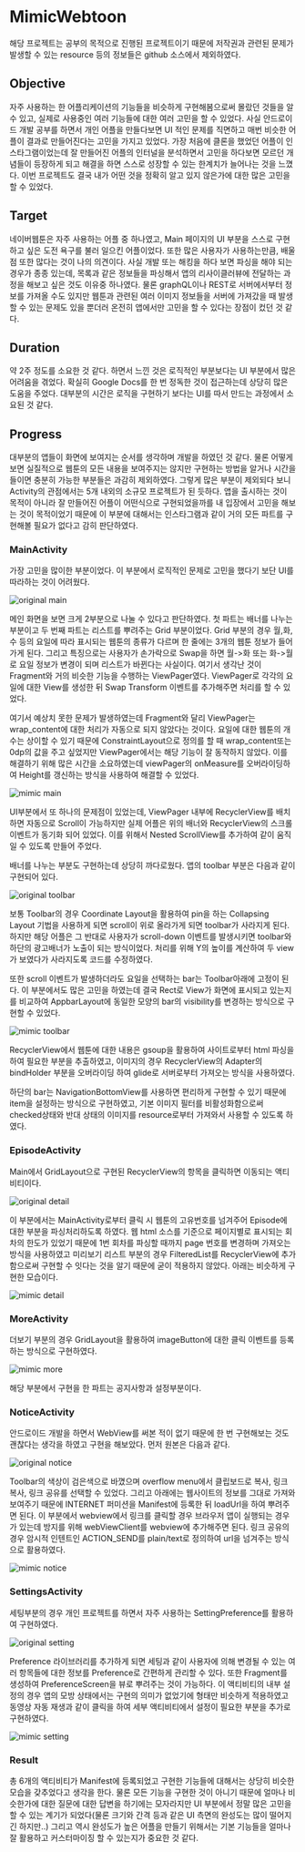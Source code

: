 # MimicWebtoon 

해당 프로젝트는 공부의 목적으로 진행된 프로젝트이기 때문에 저작권과 관련된 문제가 발생할 수 있는 resource 등의 정보들은 github 소스에서 제외하였다.

## Objective

자주 사용하는 한 어플리케이션의 기능들을 비슷하게 구현해봄으로써 몰랐던 것들을 알 수 있고, 실제로 사용중인 여러 기능들에 대한 여러 고민을 할 수 있었다. 사실 안드로이드 개발 공부를 하면서 개인 어플을 만들다보면 UI 적인 문제를 직면하고 매번 비슷한 어플이 결과로 만들어진다는 고민을 가지고 있었다. 가장 처음에 클론을 했었던 어플이 인스타그램이었는데 잘 만들어진 어플의 인터널을 분석하면서 고민을 하다보면 모르던 개념들이 등장하게 되고 해결을 하면 스스로 성장할 수 있는 한계치가 늘어나는 것을 느꼈다. 이번 프로젝트도 결국 내가 어떤 것을 정확히 알고 있지 않은가에 대한 많은 고민을 할 수 있었다.

## Target

네이버웹툰은 자주 사용하는 어플 중 하나였고, Main 페이지의 UI 부분을 스스로 구현하고 싶은 도전 욕구를 불러 일으킨 어플이었다. 또한 많은 사용자가 사용하는만큼, 배울 점 또한 많다는 것이 나의 의견이다. 사실 개발 또는 해킹을 하다 보면 파싱을 해야 되는 경우가 종종 있는데, 목록과 같은 정보들을 파싱해서 앱의 리사이클러뷰에 전달하는 과정을 해보고 싶은 것도 이유중 하나였다. 물론 graphQL이나 REST로 서버에서부터 정보를 가져올 수도 있지만 웹툰과 관련된 여러 이미지 정보들을 서버에 가져갔을 때 발생할 수 있는 문제도 있을 뿐더러 온전히 앱에서만 고민을 할 수 있다는 장점이 컸던 것 같다.

## Duration 

약 2주 정도를 소요한 것 같다. 하면서 느낀 것은 로직적인 부분보다는 UI 부분에서 많은 어려움을 겪었다. 확실히 Google Docs를 한 번 정독한 것이 접근하는데 상당히 많은 도움을 주었다. 대부분의 시간은 로직을 구현하기 보다는 UI를 따서 만드는 과정에서 소요된 것 같다. 

## Progress 

대부분의 앱들이 화면에 보여지는 순서를 생각하며 개발을 하였던 것 같다. 물론 어떻게 보면 실질적으로 웹툰의 모든 내용을 보여주지는 않지만 구현하는 방법을 알거나 시간을 들이면 충분히 가능한 부분들은 과감히 제외하였다. 그렇게 많은 부분이 제외되다 보니 Activity의 관점에서는 5개 내외의 소규모 프로젝트가 된 듯하다. 앱을 출시하는 것이 목적이 아니라 잘 만들어진 어플이 어떤식으로 구현되었을까를 내 입장에서 고민을 해보는 것이 목적이었기 때문에 이 부분에 대해서는 인스타그램과 같이 거의 모든 파트를 구현해볼 필요가 없다고 감히 판단하였다.

### MainActivity

가장 고민을 많이한 부분이었다. 이 부분에서 로직적인 문제로 고민을 했다기 보단 UI를 따라하는 것이 어려웠다. 

![original main](https://raw.githubusercontent.com/wizleysw/MimicWebtoon/master/img/original/naverMain.png)

메인 화면을 보면 크게 2부분으로 나눌 수 있다고 판단하였다. 첫 파트는 배너를 나누는 부분이고 두 번째 파트는 리스트를 뿌려주는 Grid 부분이었다. Grid 부분의 경우 월,화,수 등의 요일에 따라 표시되는 웹툰의 종류가 다르며 한 줄에는 3개의 웹툰 정보가 들어가게 된다. 그리고 특징으로는 사용자가 손가락으로 Swap을 하면 월->화 또는 화->월로 요일 정보가 변경이 되며 리스트가 바뀐다는 사실이다. 여기서 생각난 것이 Fragment와 거의 비슷한 기능을 수행하는 ViewPager였다. ViewPager로 각각의 요일에 대한 View를 생성한 뒤 Swap Transform 이벤트를 추가해주면 처리를 할 수 있었다. 

여기서 예상치 못한 문제가 발생하였는데 Fragment와 달리 ViewPager는 wrap_content에 대한 처리가 자동으로 되지 않았다는 것이다. 요일에 대한 웹툰의 개수는 상이할 수 있기 때문에 ConstraintLayout으로 정의를 할 때 wrap_content또는 0dp의 값을 주고 싶었지만 ViewPager에서는 해당 기능이 잘 동작하지 않았다. 이를 해결하기 위해 많은 시간을 소요하였는데 viewPager의 onMeasure를 오버라이딩하여 Height를 갱신하는 방식을 사용하여 해결할 수 있었다.

![mimic main](https://raw.githubusercontent.com/wizleysw/MimicWebtoon/master/img/mimic/mimicMain.png)

UI부분에서 또 하나의 문제점이 있었는데, ViewPager 내부에 RecyclerView를 배치하면 자동으로 Scroll이 가능하지만 실제 어플은 위의 배너와 RecyclerView의 스크롤 이벤트가 동기화 되어 있었다. 이를 위해서 Nested ScrollView를 추가하여 같이 움직일 수 있도록 만들어 주었다.

배너를 나누는 부분도 구현하는데 상당히 까다로웠다. 앱의 toolbar 부분은 다음과 같이 구현되어 있다.

![original toolbar](https://raw.githubusercontent.com/wizleysw/MimicWebtoon/master/img/original/naverToolbar.png)

보통 Toolbar의 경우 Coordinate Layout을 활용하여 pin을 하는 Collapsing Layout 기법을 사용하게 되면 scroll이 위로 올라가게 되면 toolbar가 사라지게 된다. 하지만 해당 어플은 그 반대로 사용자가 scroll-down 이벤트를 발생시키면 toolbar와 하단의 광고배너가 노출이 되는 방식이었다. 처리를 위해 Y의 높이를 계산하여 두 view가 보였다가 사라지도록 코드를 수정하였다.

또한 scroll 이벤트가 발생하더라도 요일을 선택하는 bar는 Toolbar아래에 고정이 된다. 이 부분에서도 많은 고민을 하였는데 결국 Rect로 View가 화면에 표시되고 있는지를 비교하여 AppbarLayout에 동일한 모양의 bar의 visibility를 변경하는 방식으로 구현할 수 있었다.

![mimic toolbar](https://raw.githubusercontent.com/wizleysw/MimicWebtoon/master/img/mimic/mimicToolbar.png)

RecyclerView에서 웹툰에 대한 내용은 gsoup을 활용하여 사이트로부터 html 파싱을 하여 필요한 부분을 추출하였고, 이미지의 경우 RecyclerView의 Adapter의 bindHolder 부분을 오버라이딩 하여 glide로 서버로부터 가져오는 방식을 사용하였다.

하단의 bar는 NavigationBottomView를 사용하면 편리하게 구현할 수 있기 때문에 item을 설정하는 방식으로 구현하였고, 기본 이미지 필터를 비활성화함으로써 checked상태와 반대 상태의 이미지를 resource로부터 가져와서 사용할 수 있도록 하였다.

### EpisodeActivity

Main에서 GridLayout으로 구현된 RecyclerView의 항목을 클릭하면 이동되는 액티비티이다. 

![original detail](https://raw.githubusercontent.com/wizleysw/MimicWebtoon/master/img/original/naverDetail.png)

이 부분에서는 MainActivity로부터 클릭 시 웹툰의 고유번호를 넘겨주어 Episode에 대한 부분을 파싱처리하도록 하였다. 웹 html 소스를 기준으로 페이지별로 표시되는 회차의 한도가 있었기 때문에 1번 회차를 파싱할 때까지 page 번호를 변경하며 가져오는 방식을 사용하였고 미리보기 리스트 부분의 경우 FilteredList를 RecyclerView에 추가함으로써 구현할 수 잇다는 것을 알기 때문에 굳이 적용하지 않았다. 아래는 비슷하게 구현한 모습이다.

![mimic detail](https://raw.githubusercontent.com/wizleysw/MimicWebtoon/master/img/mimic/mimicDetail.png)

### MoreActivity

더보기 부분의 경우 GridLayout을 활용하여 imageButton에 대한 클릭 이벤트를 등록하는 방식으로 구현하였다.

![mimic more](https://raw.githubusercontent.com/wizleysw/MimicWebtoon/master/img/mimic/mimicMore.png)

해당 부분에서 구현을 한 파트는 공지사항과 설정부분이다.

### NoticeActivity

안드로이드 개발을 하면서 WebView를 써본 적이 없기 때문에 한 번 구현해보는 것도 괜찮다는 생각을 하였고 구현을 해보았다. 먼저 원본은 다음과 같다.

![original notice](https://raw.githubusercontent.com/wizleysw/MimicWebtoon/master/img/original/naverNocie.png)

Toolbar의 색상이 검은색으로 바꼈으며 overflow menu에서 클립보드로 복사, 링크 복사, 링크 공유를 선택할 수 있었다. 그리고 아래에는 웹사이트의 정보를 그대로 가져와 보여주기 때문에 INTERNET 퍼미션을 Manifest에 등록한 뒤 loadUrl을 하여 뿌려주면 된다. 이 부분에서 webview에서 링크를 클릭할 경우 브라우저 앱이 실행되는 경우가 있는데 방지를 위해 webViewClient를 webview에 추가해주면 된다. 링크 공유의 경우 암시적 인텐트인 ACTION_SEND를 plain/text로 정의하여 url을 넘겨주는 방식으로 활용하였다. 

![mimic notice](https://raw.githubusercontent.com/wizleysw/MimicWebtoon/master/img/mimic/mimicNotice.png)

### SettingsActivity

세팅부분의 경우 개인 프로젝트를 하면서 자주 사용하는 SettingPreference를 활용하여 구현하였다. 

![original setting](https://raw.githubusercontent.com/wizleysw/MimicWebtoon/master/img/original/naverSetting.png)

Preference 라이브러리를 추가하게 되면 세팅과 같이 사용자에 의해 변경될 수 있는 여러 항목들에 대한 정보를 Preference로 간편하게 관리할 수 있다. 또한 Fragment를 생성하여 PreferenceScreen을 뷰로 뿌려주는 것이 가능하다. 이 액티비티의 내부 설정의 경우 앱의 모방 상태에서는 구현의 의미가 없었기에 형태만 비슷하게 적용하였고 동영상 자동 재생과 같이 클릭을 하여 세부 액티비티에서 설정이 필요한 부분을 추가로 구현하였다.

![mimic setting](https://raw.githubusercontent.com/wizleysw/MimicWebtoon/master/img/original/naverSetting.png)

### Result

총 6개의 액티비티가 Manifest에 등록되었고 구현한 기능들에 대해서는 상당히 비슷한 모습을 갖추었다고 생각을 한다. 물론 모든 기능을 구현한 것이 아니기 때문에 얼마나 비슷한가에 대한 질문에 대한 답변을 하기에는 모자라지만 UI 부분에서 정말 많은 고민을 할 수 있는 계기가 되었다(물론 크기와 간격 등과 같은 UI 측면의 완성도는 많이 떨어지긴 하지만..) 그리고 역시 완성도가 높은 어플을 만들기 위해서는 기본 기능들을 얼마나 잘 활용하고 커스터마이징 할 수 있는지가 중요한 것 같다.


